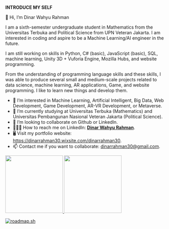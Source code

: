 **INTRODUCE MY SELF**

👋 Hi, I’m Dinar Wahyu Rahman

I am a sixth-semester undergraduate student in Mathematics from the Universitas Terbuka and Political Science from UPN Veteran Jakarta. I am interested in coding and aspire to be a Machine Learning/AI engineer in the future.

I am still working on skills in Python, C# (basic), JavaScript (basic), SQL, machine learning, Unity 3D + Vuforia Engine, Mozilla Hubs, and website programming.

From the understanding of programming language skills and these skills, I was able to produce several small and medium-scale projects related to data science, machine learning, AR applications, Game, and website programming. I like to learn new things and develop them.


- 👀 I’m interested in Machine Learning, Artificial Intelligent, Big Data, Web Development, Game Development, AR-VR Development, or Metaverse.
- 🌱 I’m currently studying at Universitas Terbuka (Mathematics) and Universitas Pembangunan Nasional Veteran Jakarta (Political Science).
- 💞️ I’m looking to collaborate on Github or LinkedIn.
- 👩🏻‍💼 How to reach me on LinkedIn: **[Dinar Wahyu Rahman](https://www.linkedin.com/in/dinar-wahyu-rahman-00a405162/)**.
- 🖥 Visit my portfolio website: https://dinarrahman30.wixsite.com/dinarrahman30.
- 📫 Contact me if you want to collaborate: dinarrahman30@gmail.com.

<p align="left">
<a href="https://github.com/dinarrahman30">
  <img height="180em" src="https://github-readme-stats-eight-theta.vercel.app/api?username=dinarrahman30&show_icons=true&theme=algolia&include_all_commits=true&count_private=true"/>
  <img height="180em" src="https://github-readme-stats-eight-theta.vercel.app/api/top-langs/?username=dinarrahman30&layout=compact&langs_count=8&theme=algolia"/>
</a>
</p>

[![roadmap.sh](https://api.roadmap.sh/v1-badge/tall/64748febc4ec366ad5b17386?variant=dark)](https://roadmap.sh)

<!---
dinarrahman30/dinarrahman30 is a ✨ special ✨ repository because its `README.md` (this file) appears on your GitHub profile.
You can click the Preview link to take a look at your changes.
--->
